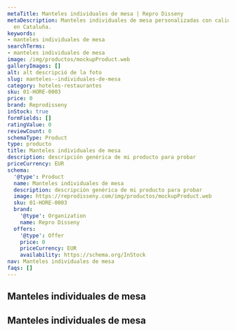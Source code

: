 ```yaml
---
metaTitle: Manteles individuales de mesa | Repro Disseny
metaDescription: Manteles individuales de mesa personalizadas con calidad profesional
  en Cataluña.
keywords:
- manteles individuales de mesa
searchTerms:
- manteles individuales de mesa
image: /img/productos/mockupProduct.web
galleryImages: []
alt: alt descripció de la foto
slug: manteles--individuales-de-mesa
category: hoteles-restaurantes
sku: 01-HORE-0003
price: 0
brand: Reprodisseny
inStock: true
formFields: []
ratingValue: 0
reviewCount: 0
schemaType: Product
type: producto
title: Manteles individuales de mesa
description: descripción genérica de mi producto para probar
priceCurrency: EUR
schema:
  '@type': Product
  name: Manteles individuales de mesa
  description: descripción genérica de mi producto para probar
  image: https://reprodisseny.com/img/productos/mockupProduct.web
  sku: 01-HORE-0003
  brand:
    '@type': Organization
    name: Repro Disseny
  offers:
    '@type': Offer
    price: 0
    priceCurrency: EUR
    availability: https://schema.org/InStock
nav: Manteles individuales de mesa
faqs: []
---
```


## Manteles individuales de mesa

## Manteles individuales de mesa
